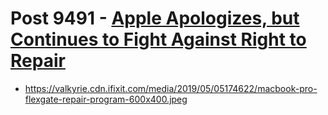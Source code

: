 # Post 9491 - [Apple Apologizes, but Continues to Fight Against Right to Repair](https://www.ifixit.com/News/9491/apple-batterygate)

- https://valkyrie.cdn.ifixit.com/media/2019/05/05174622/macbook-pro-flexgate-repair-program-600x400.jpeg
